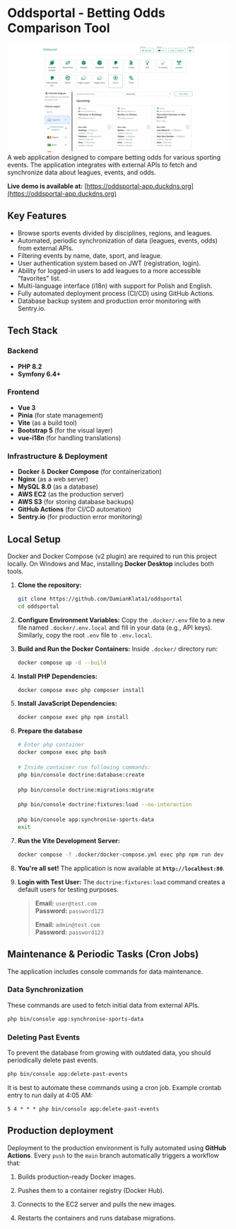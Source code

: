 # Oddsportal - Betting Odds Comparison Tool

![Application Preview](./.github/assets/oddsportal-preview.PNG) 
A web application designed to compare betting odds for various sporting events. The application integrates with external APIs to fetch and synchronize data about leagues, events, and odds.

**Live demo is available at:** [https://oddsportal-app.duckdns.org](https://oddsportal-app.duckdns.org)



## Key Features

-   Browse sports events divided by disciplines, regions, and leagues.
-   Automated, periodic synchronization of data (leagues, events, odds) from external APIs.
-   Filtering events by name, date, sport, and league.
-   User authentication system based on JWT (registration, login).
-   Ability for logged-in users to add leagues to a more accessible "favorites" list.
-   Multi-language interface (i18n) with support for Polish and English.
-   Fully automated deployment process (CI/CD) using GitHub Actions.
-   Database backup system and production error monitoring with Sentry.io.



## Tech Stack

### Backend
* **PHP 8.2**
* **Symfony 6.4+**

### Frontend
* **Vue 3** 
* **Pinia** (for state management)
* **Vite** (as a build tool)
* **Bootstrap 5** (for the visual layer)
* **vue-i18n** (for handling translations)

### Infrastructure & Deployment
* **Docker** & **Docker Compose** (for containerization)
* **Nginx** (as a web server)
* **MySQL 8.0** (as a database)
* **AWS EC2** (as the production server)
* **AWS S3** (for storing database backups)
* **GitHub Actions** (for CI/CD automation)
* **Sentry.io** (for production error monitoring)


## Local Setup

Docker and Docker Compose (v2 plugin) are required to run this project locally. On Windows and Mac, installing **Docker Desktop** includes both tools.


1.  **Clone the repository:**
    ```bash
    git clone https://github.com/DamianKlata1/oddsportal
    cd oddsportal
    ```

2.  **Configure Environment Variables:**
        Copy the `.docker/.env` file to a new file named `.docker/.env.local` and fill in your data (e.g., API keys). Similarly, copy the root `.env` file to `.env.local`.


3.  **Build and Run the Docker Containers:**
    Inside `.docker/` directory run:
    ```bash
    docker compose up -d --build
    ```

4.  **Install PHP Dependencies:**
    ```bash
    docker compose exec php composer install
    ```

5.  **Install JavaScript Dependencies:**
    ```bash
    docker compose exec php npm install
    ```
    
6.  **Prepare the database**
    ```bash
    # Enter php container
    docker compose exec php bash
    
    # Inside container run following commands:
    php bin/console doctrine:database:create

    php bin/console doctrine:migrations:migrate

    php bin/console doctrine:fixtures:load --no-interaction

    php bin/console app:synchronise-sports-data
    exit
    ```
7.  **Run the Vite Development Server:**
    ```bash
    docker compose -f .docker/docker-compose.yml exec php npm run dev
    ```


8.  **You're all set!**
The application is now available at **`http://localhost:80`**.

8.  **Login with Test User:**
    The `doctrine:fixtures:load` command creates a default users for testing purposes.
    > **Email:** `user@test.com`  
    > **Password:** `password123`  
    >
    > **Email:** `admin@test.com`  
    > **Password:** `password123`  
    > 

## Maintenance & Periodic Tasks (Cron Jobs)

The application includes console commands for data maintenance.

### Data Synchronization
These commands are used to fetch initial data from external APIs.
```bash
php bin/console app:synchronise-sports-data
```

### Deleting Past Events
To prevent the database from growing with outdated data, you should periodically delete past events.
```bash
php bin/console app:delete-past-events
```
It is best to automate these commands using a cron job. Example crontab entry to run daily at 4:05 AM:
```
5 4 * * * php bin/console app:delete-past-events
```

## Production deployment

Deployment to the production environment is fully automated using **GitHub Actions**. Every  `push` to the `main` branch automatically triggers a workflow that:
1.  Builds production-ready Docker images.

2.  Pushes them to a container registry (Docker Hub).

3.  Connects to the EC2 server and pulls the new images.

4.  Restarts the containers and runs database migrations.
